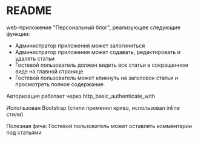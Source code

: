 # README

web-приложение "Персональный блог", реализующее следующие функции:

* Администратор приложения может залогиниться
* Администратор приложения может содавать, редактировать и удалять статьи
* Гостевой пользователь должен видеть все статьи в сокращенном виде на главной странице
* Гостевой пользователь может кликнуть на заголовок статьи и просмотреть полное содержание

Авторизация работает через http_basic_authenticate_with

Использован Bootstrap (стили применял криво, использовал inline стили)

Полезная фича: Гостевой пользователь может оставлять комментарии под статьями



